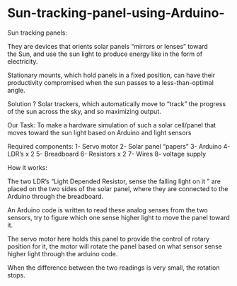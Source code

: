 # Sun-tracking-panel-using-Arduino-

Sun tracking panels: 

They are devices that orients solar panels “mirrors or lenses” toward the Sun,
and use the sun light to produce energy like in the form of electricity. 

Stationary mounts, which hold panels in a fixed position, can have their productivity compromised when the sun passes to a less-than-optimal angle.

Solution ?
Solar trackers, which automatically move to “track” the progress of the sun across the sky, and so maximizing output.

Our Task:
To make a hardware simulation of such a solar cell/panel that moves toward the sun light based on Arduino and light sensors 

Required components:
 1- Servo motor 
 2- Solar panel “papers”
 3- Arduino 
 4- LDR’s x 2
 5- Breadboard
 6- Resistors x 2
 7- Wires 
 8- voltage supply

How it works: 


The two LDR’s “Light Depended Resistor, sense the falling light on it ” are placed on the two sides of the solar panel, where they are connected to the Arduino through the breadboard.

An Arduino code is written to read these analog senses from the two sensors, try to figure which one sense higher light to move the panel toward it.

The servo motor here holds this panel to provide the control of rotary position for it, the motor will rotate the panel based on what sensor sense higher light through the arduino code.

When the difference between the two readings is very small, the rotation stops.

